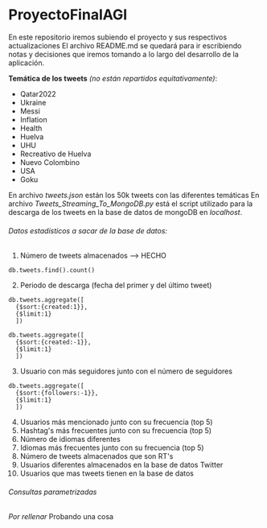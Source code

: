 # ProyectoFinalAGI
En este repositorio iremos subiendo el proyecto y sus respectivos actualizaciones
El archivo README.md se quedará para ir escribiendo notas y decisiones que iremos tomando a lo largo del desarrollo de la aplicación.

**Temática de los tweets** *(no están repartidos equitativamente)*:
- Qatar2022
- Ukraine
- Messi
- Inflation
- Health
- Huelva
- UHU
- Recreativo de Huelva
- Nuevo Colombino
- USA
- Goku

En archivo *tweets.json* están los 50k tweets con las diferentes temáticas
En archivo *Tweets_Streaming_To_MongoDB.py* está el script utilizado para la descarga de los tweets en la base de datos de mongoDB en *localhost*. 

###### Datos estadísticos a sacar de la base de datos:
1. Número de tweets almacenados --> HECHO
```mongodb
db.tweets.find().count()
```
2. Periodo de descarga (fecha del primer y del último tweet)
```mongodb
db.tweets.aggregate([
  {$sort:{created:1}},
  {$limit:1}
  ])

db.tweets.aggregate([
  {$sort:{created:-1}},
  {$limit:1}
  ])
```
3. Usuario con más seguidores junto con el número de seguidores
```mongodb
db.tweets.aggregate([
  {$sort:{followers:-1}},
  {$limit:1}
  ])
```
4. Usuarios más mencionado junto con su frecuencia (top 5)
5. Hashtag's más frecuentes junto con su frecuencia (top 5)
6. Número de idiomas diferentes
7. Idiomas más frecuentes junto con su frecuencia (top 5)
8. Número de tweets almacenados que son RT's
9.  Usuarios diferentes almacenados en la base de datos Twitter
10. Usuarios que mas tweets tienen en la base de datos

###### Consultas parametrizadas
*Por rellenar*
Probando una cosa